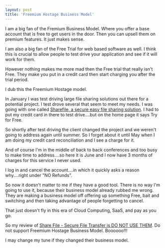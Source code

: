 ```yaml
---
layout: post
title: 'Freemium Hostage Business Model'
---
```

I am a big fan of the Fremium Business Model. Where you offer a base account that is free to get users in the door. Then you can upsell them on premium features. It just makes sense.<p></p>
I am also a big fan of the Free Trial for web based software as well. I think this is crucial to allow people to test drive your application and see if it will work for them.<p></p>
However nothing makes me more mad then the Free trial that really isn't Free. They make you put in a credit card then start charging you after the trial period.<p></p>
I dub this the Freemium Hostage model.<p></p>
In January I was test driving large file sharing solutions out there for a potential project. I test drove several that seem to meet my needs. I was going with one called <a href="http://www.sharefile.com/">Sharefile, a secure easy file sharing solution</a>. I had to put my credit card in there to test drive....but on the home page it says Try for Free.<p></p>
So shortly after test driving the client changed the project and we weren't going to address again until summer. So I forget about it until May when I am doing my credit card reconciliation and I see a charge for it.<p></p>
And of course I'm in the middle of back to back conferences and too busy to make time to address....so here it is June and I now have 3 months of charges for this service I never used.<p></p>
I log in and cancel the account....in which it quickly asks a reason why....right under "NO Refunds".<p></p>
So now it doesn't matter to me if they have a good tool. There is no way I'm going to use it, because their business model already rubbed me wrong. They are making a business model off offering up something Free, bait and switching and then taking advantage of people forgetting to cancel.<p></p>
That just doesn't fly in this era of Cloud Computing, SaaS, and pay as you go.<p></p>
So my review of <a href="http://www.sharefile.com/">Share File - Secure File Transfer is DO NOT USE THEM</a>. Do not support Freemium Hostage Business Model. Boooooo!!!<p></p>
I may change my tune if they changed their business model.